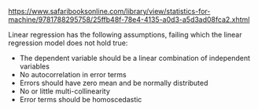 https://www.safaribooksonline.com/library/view/statistics-for-machine/9781788295758/25ffb48f-78e4-4135-a0d3-a5d3ad08fca2.xhtml

Linear regression has the following assumptions, failing which the linear regression model does not hold true:

* The dependent variable should be a linear combination of independent variables
* No autocorrelation in error terms
* Errors should have zero mean and be normally distributed
* No or little multi-collinearity
* Error terms should be homoscedastic



